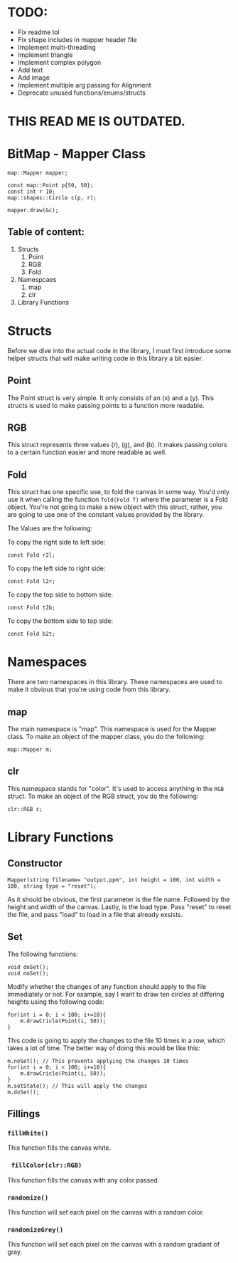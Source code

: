 
# TODO:
- Fix readme IoI
- Fix shape includes in mapper header file
- Implement multi-threading
- Implement triangle
- Implement complex polygon
- Add text
- Add image
- Implement multiple arg passing for Alignment
- Deprecate unused functions/enums/structs


# THIS READ ME IS OUTDATED.

# BitMap - Mapper Class
```
map::Mapper mapper;

const map::Point p{50, 50};
const int r 10;
map::shapes::Circle c(p, r);

mapper.draw(&c);
```

## Table of content:
1. Structs
    1. Point
    2. RGB
    3. Fold
2. Namespcaes
    1. map
    2. clr
3. Library Functions

# Structs
Before we dive into the actual code in the library, I must first introduce some helper structs that will make writing code in this library a bit easier.

## Point
The Point struct is very simple. It only consists of an (x) and a (y). This structs is used to make passing points to a function more readable.

## RGB
This struct represents three values (r), (g), and (b). It makes passing colors to a certain function easier and more readable as well.

## Fold
This struct has one specific use, to fold the canvas in some way. You'd only use it when calling the function ```fold(Fold f)``` where the parameter is a Fold object. You're not going to make a new object with this struct, rather, you are going to use one of the constant values provided by the library.

The Values are the following:

To copy the right side to left side:
```
const Fold r2l;
```

To copy the left side to right side:
```
const Fold l2r;
```

To copy the top side to bottom side:
```
const Fold t2b;
```

To copy the bottom side to top side:
```
const Fold b2t;
```


# Namespaces
There are two namespaces in this library. These namespaces are used to make it obvious that you're using code from this library.

## map

The main namespace is "map". This namespace is used for the Mapper class. To make an object of the mapper class, you do the following:
```
map::Mapper m;
```

## clr
This namespace stands for "color". It's used to access anything in the ```RGB``` struct. To make an object of the RGB struct, you do the following:
```
clr::RGB c;
```

# Library Functions

## Constructor

```
Mapper(string filename= "output.ppm", int height = 100, int width = 100, string type = "reset");
```
As it should be obvious, the first parameter is the file name. Followed by the height and width of the canvas. Lastly, is the load type. Pass "reset" to reset the file, and pass "load" to load in a file that already exsists.

## Set
The following functions:
```
void doSet();
void noSet();
```
Modify whether the changes of any function should apply to the file immediately or not. For example, say I want to draw ten circles at differing heights using the following code:
```
for(int i = 0; i < 100; i+=10){
    m.drawCricle(Point(i, 50));
}
```
This code is going to apply the changes to the file 10 times in a row, which takes a lot of time. The better way of doing this would be like this:
```
m.noSet(); // This prevents applying the changes 10 times
for(int i = 0; i < 100; i+=10){
    m.drawCricle(Point(i, 50));
}
m.setState(); // This will apply the changes
m.doSet();
```
## Fillings
### ``` fillWhite() ```
This function fills the canvas white.

### ``` fillColor(clr::RGB)```
This function fills the canvas with any color passed.

### ``` randomize() ```
This function will set each pixel on the canvas with a random color.

### ``` randomizeGrey() ```
This function will set each pixel on the canvas with a random gradiant of gray.
